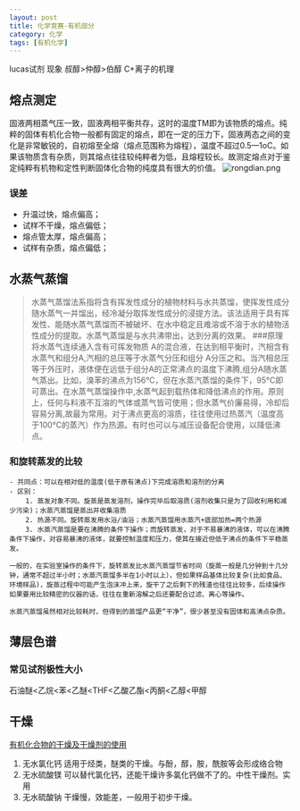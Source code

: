 ```yaml
---
layout: post
title: 化学竞赛-有机部分
category: 化学
tags: [有机化学]
---
```


lucas试剂 现象 叔醇>仲醇>伯醇 C+离子的机理

## 熔点测定
固液两相蒸气压一致，固液两相平衡共存，这时的温度TM即为该物质的熔点。纯粹的固体有机化合物一般都有固定的熔点，即在一定的压力下，固液两态之间的变化是非常敏锐的，自初熔至全熔（熔点范围称为熔程），温度不超过0.5—1oC。如果该物质含有杂质，则其熔点往往较纯粹者为低，且熔程较长。故测定熔点对于鉴定纯粹有机物和定性判断固体化合物的纯度具有很大的价值。
![rongdian.png](https://i.loli.net/2019/07/08/5d233fb2c2d8932944.png)
### 误差
- 升温过快，熔点偏高；
- 试样不干燥，熔点偏低；
- 熔点管太厚，熔点偏高；
- 试样有杂质，熔点偏低；

## 水蒸气蒸馏
> 水蒸气蒸馏法系指将含有挥发性成分的植物材料与水共蒸馏，使挥发性成分随水蒸气一并馏出，经冷凝分取挥发性成分的浸提方法。该法适用于具有挥发性、能随水蒸气蒸馏而不被破坏、在水中稳定且难溶或不溶于水的植物活性成分的提取。水蒸气蒸馏是与水共沸带出，达到分离的效果。
###原理
将水蒸气连续通入含有可挥发物质 A的混合液，在达到相平衡时，汽相含有水蒸气和组分A,汽相的总压等于水蒸气分压和组分 A分压之和。当汽相总压等于外压时，液体便在远低于组分A的正常沸点的温度下沸腾,组分A随水蒸气蒸出。比如，溴苯的沸点为156°C，但在水蒸汽蒸馏的条件下，95°C即可蒸出。在水蒸气蒸馏操作中,水蒸气起到载热体和降低沸点的作用。原则上，任何与料液不互溶的气体或蒸气皆可使用；但水蒸气价廉易得，冷却后容易分离,故最为常用。对于沸点更高的溶质，往往使用过热蒸汽（温度高于100°C的蒸汽）作为热源。有时也可以与减压设备配合使用，以降低沸点。
### 和旋转蒸发的比较
```
- 共同点：可以在相对低的温度(低于原有沸点)下完成溶质和溶剂的分离
- 区别：
	1. 蒸发对象不同。旋蒸是蒸发溶剂，操作完毕后取溶质(溶剂收集只是为了回收利用和减少污染)；水蒸汽蒸馏是蒸出并收集溶质
	2. 热源不同。旋转蒸发用水浴/油浴；水蒸汽蒸馏用水蒸汽+底部加热=两个热源
	3. 水蒸汽蒸馏是要在沸腾的条件下操作；而旋转蒸发，对于不易暴沸的液体，可以在沸腾条件下操作，对容易暴沸的液体，就要控制温度和压力，使其在接近但低于沸点的条件下平稳蒸发。

一般的，在实验室操作的条件下，旋转蒸发比水蒸汽蒸馏节省时间（旋蒸一般是几分钟到十几分钟，通常不超过半小时；水蒸汽蒸馏多半在1小时以上），但如果样品基体比较复杂(比如食品、环境样品)，旋蒸过程中可能产生泡沫冲上来，旋干了之后剩下的残渣也往往比较多，后续操作如果要用比较精密的仪器的话，往往在重新溶解之后还要配合过滤、离心等操作。

水蒸汽蒸馏虽然相对比较耗时，但得到的蒸馏产品更“干净”，很少甚至没有固体和高沸点杂质。
```

## 薄层色谱
### 常见试剂极性大小
石油醚<乙烷<苯<乙醚<THF<乙酸乙酯<丙酮<乙醇<甲醇

## 干燥
[有机化合物的干燥及干燥剂的使用](https://wenku.baidu.com/view/1d270e0f7cd184254b353534.html)
1. 无水氯化钙
适用于烃类，醚类的干燥。与酚，醇，胺，酰胺等会形成络合物
2. 无水硫酸镁
可以替代氯化钙，还能干燥许多氯化钙做不了的。中性干燥剂。实用
3. 无水硫酸钠
干燥慢，效能差，一般用于初步干燥。

